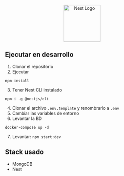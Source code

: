 <p align="center">
  <a href="http://nestjs.com/" target="blank"><img src="https://nestjs.com/img/logo-small.svg" width="120" alt="Nest Logo" /></a>
</p>

##  Ejecutar en desarrollo
1. Clonar el repositorio
2. Ejecutar

```
npm install
```
3. Tener Nest CLI instalado
```
npm i -g @nestjs/cli
```

4. Clonar el archivo ```.env.template``` y renombrarlo a ```.env```
5. Cambiar las variables de entorno
6. Levantar la BD
```
docker-compose up -d
```
7. Levantar: ```npm start:dev```

## Stack usado
* MongoDB
* Nest
